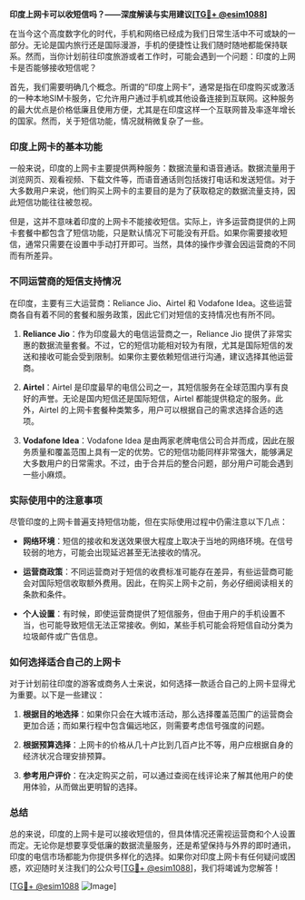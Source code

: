**印度上网卡可以收短信吗？——深度解读与实用建议[[TG💪+ @esim1088](https://t.me/s/esim1088)]**

在当今这个高度数字化的时代，手机和网络已经成为我们日常生活中不可或缺的一部分。无论是国内旅行还是国际漫游，手机的便捷性让我们随时随地都能保持联系。然而，当你计划前往印度旅游或者工作时，可能会遇到一个问题：印度的上网卡是否能够接收短信呢？

首先，我们需要明确几个概念。所谓的“印度上网卡”，通常是指在印度购买或激活的一种本地SIM卡服务，它允许用户通过手机或其他设备连接到互联网。这种服务的最大优点是价格低廉且使用方便，尤其是在印度这样一个互联网普及率逐年增长的国家。然而，关于短信功能，情况就稍微复杂了一些。

### 印度上网卡的基本功能

一般来说，印度的上网卡主要提供两种服务：数据流量和语音通话。数据流量用于浏览网页、观看视频、下载文件等，而语音通话则包括拨打电话和发送短信。对于大多数用户来说，他们购买上网卡的主要目的是为了获取稳定的数据流量支持，因此短信功能往往被忽视。

但是，这并不意味着印度的上网卡不能接收短信。实际上，许多运营商提供的上网卡套餐中都包含了短信功能，只是默认情况下可能没有开启。如果你需要接收短信，通常只需要在设置中手动打开即可。当然，具体的操作步骤会因运营商的不同而有所差异。

### 不同运营商的短信支持情况

在印度，主要有三大运营商：Reliance Jio、Airtel 和 Vodafone Idea。这些运营商各自有着不同的套餐和服务政策，因此它们对短信的支持情况也有所不同。

1. **Reliance Jio**：作为印度最大的电信运营商之一，Reliance Jio 提供了非常实惠的数据流量套餐。不过，它的短信功能相对较为有限，尤其是国际短信的发送和接收可能会受到限制。如果你主要依赖短信进行沟通，建议选择其他运营商。

2. **Airtel**：Airtel 是印度最早的电信公司之一，其短信服务在全球范围内享有良好的声誉。无论是国内短信还是国际短信，Airtel 都能提供稳定的服务。此外，Airtel 的上网卡套餐种类繁多，用户可以根据自己的需求选择合适的选项。

3. **Vodafone Idea**：Vodafone Idea 是由两家老牌电信公司合并而成，因此在服务质量和覆盖范围上具有一定的优势。它的短信功能同样非常强大，能够满足大多数用户的日常需求。不过，由于合并后的整合问题，部分用户可能会遇到一些小麻烦。

### 实际使用中的注意事项

尽管印度的上网卡普遍支持短信功能，但在实际使用过程中仍需注意以下几点：

- **网络环境**：短信的接收和发送效果很大程度上取决于当地的网络环境。在信号较弱的地方，可能会出现延迟甚至无法接收的情况。
  
- **运营商政策**：不同运营商对于短信的收费标准可能存在差异，有些运营商可能会对国际短信收取额外费用。因此，在购买上网卡之前，务必仔细阅读相关的条款和条件。

- **个人设置**：有时候，即使运营商提供了短信服务，但由于用户的手机设置不当，也可能导致短信无法正常接收。例如，某些手机可能会将短信自动分类为垃圾邮件或广告信息。

### 如何选择适合自己的上网卡

对于计划前往印度的游客或商务人士来说，如何选择一款适合自己的上网卡显得尤为重要。以下是一些建议：

1. **根据目的地选择**：如果你只会在大城市活动，那么选择覆盖范围广的运营商会更加合适；而如果行程中包含偏远地区，则需要考虑信号强度的问题。

2. **根据预算选择**：上网卡的价格从几十卢比到几百卢比不等，用户应根据自身的经济状况合理安排预算。

3. **参考用户评价**：在决定购买之前，可以通过查阅在线评论来了解其他用户的使用体验，从而做出更明智的选择。

### 总结

总的来说，印度的上网卡是可以接收短信的，但具体情况还需视运营商和个人设置而定。无论你是想要享受低廉的数据流量服务，还是希望保持与外界的即时通讯，印度的电信市场都能为你提供多样化的选择。如果你对印度上网卡有任何疑问或困惑，欢迎随时关注我们的公众号[[TG💪+ @esim1088](https://t.me/s/esim1088)]，我们将竭诚为您解答！

[[TG💪+ @esim1088](https://t.me/s/esim1088) ![Image](https://i.postimg.cc/4NQfJmqS/Snipaste-2025-05-13-00-14-12.png)]